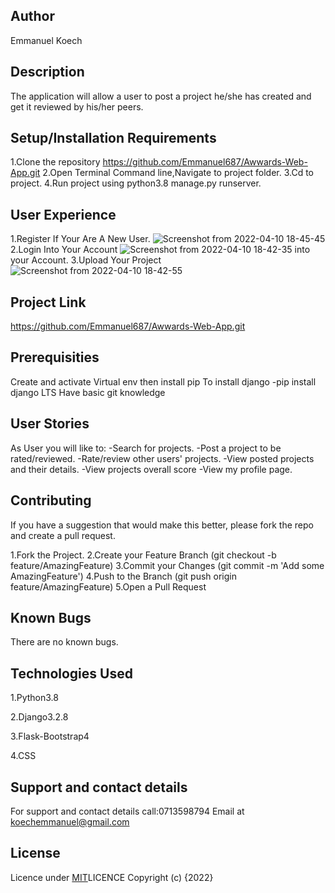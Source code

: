 ## Author
Emmanuel Koech
## Description
The application will allow a user to post a project he/she has created and get it reviewed by his/her peers.
## Setup/Installation Requirements
1.Clone the repository https://github.com/Emmanuel687/Awwards-Web-App.git
2.Open Terminal Command line,Navigate to project folder.
3.Cd to project.
4.Run project using python3.8 manage.py runserver.

## User Experience
1.Register If Your Are A New User.
![Screenshot from 2022-04-10 18-45-45](https://user-images.githubusercontent.com/93251478/162627863-13396914-51d8-45fb-ad85-468706b57e32.png)
2.Login Into Your Account
![Screenshot from 2022-04-10 18-42-35](https://user-images.githubusercontent.com/93251478/162627922-6c220896-7a65-42ef-ab2e-71aa38105066.png)
into your Account.
3.Upload Your Project
![Screenshot from 2022-04-10 18-42-55](https://user-images.githubusercontent.com/93251478/162628004-6ef6a199-9b22-4fff-8d21-42173c8a741a.png)



## Project Link
https://github.com/Emmanuel687/Awwards-Web-App.git
## Prerequisities
Create and activate Virtual env then install pip To install django -pip install django LTS Have basic git knowledge

## User Stories
As User you will like to:
-Search for projects.
-Post a project to be rated/reviewed.
-Rate/review other users' projects.
-View posted projects and their details.
-View projects overall score
-View my profile page.

## Contributing
If you have a suggestion that would make this better, please fork the repo and create a pull request.

1.Fork the Project.
2.Create your Feature Branch (git checkout -b feature/AmazingFeature)
3.Commit your Changes (git commit -m 'Add some AmazingFeature')
4.Push to the Branch (git push origin feature/AmazingFeature)
5.Open a Pull Request
## Known Bugs
There are no known bugs.

## Technologies Used
1.Python3.8

2.Django3.2.8

3.Flask-Bootstrap4

4.CSS
## Support and contact details
For support and contact details call:0713598794 Email at koechemmanuel@gmail.com

## License
Licence under [MIT](https://choosealicense.com/licenses/mit/#)LICENCE 
Copyright (c) {2022} 
